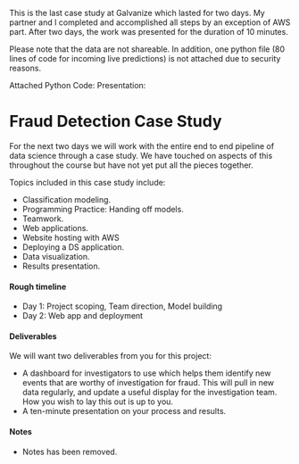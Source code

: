 This is the last case study at Galvanize which lasted for two days. My partner and I completed and accomplished all steps by an exception of AWS part. After two days, the work was presented for the duration of 10 minutes.

Please note that the data are not shareable. In addition, one python file (80 lines of code for incoming live predictions) is not attached due to security reasons. 

Attached Python Code: 
Presentation: 


# Fraud Detection Case Study

For the next two days we will work with the entire end to end pipeline of data science through a case study.  We have touched on aspects of this throughout the course but have not yet put all the pieces together.

Topics included in this case study include:
* Classification modeling.
* Programming Practice: Handing off models. 
* Teamwork.
* Web applications.
* Website hosting with AWS
* Deploying a DS application.
* Data visualization.
* Results presentation.

#### Rough timeline 

* Day 1: Project scoping, Team direction, Model building
* Day 2: Web app and deployment

#### Deliverables

We will want two deliverables from you for this project:

* A dashboard for investigators to use which helps them identify new events that are worthy of investigation for fraud.  This will pull in new data regularly, and update a useful display for the investigation team.  How you wish to lay this out is up to you.
* A ten-minute presentation on your process and results. 

#### Notes

* Notes has been removed.
